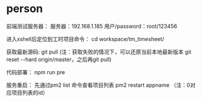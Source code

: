# person
前端测试服务器：
服务器：192.168.1.185
用户/password：root/123456

进入xshell后定位到工时项目命令：
cd workspace/tm_timesheet/

获取最新源码:
git pull
(注：获取失败的情况下，可以还原当前本地最新版本
git reset --hard origin/master，之后再git pull)

代码部署：
npm run pre

服务重启：
先通过pm2 list 命令查看项目列表
pm2 restart appname （注：0对应项目列表的id）
